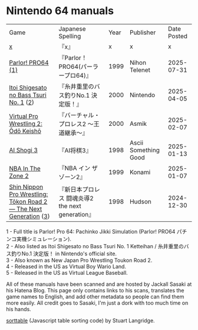 <script src="sorttable.js"></script>

# Nintendo 64 manuals

<table class="sortable">
<tr><td>Game</td><td>Japanese Spelling</td><td>Year</td><td>Publisher</td><td>Date Posted</td></tr>
<tr><td><a href="" target="_blank">x</a></td><td>『x』</td><td>x</td><td>x</td><td>x</td></tr>
<tr><td><a href="https://gamemanual.midnightmeattrain.com/entry/Parlor%EF%BC%81PRO64" target="_blank">Parlor! PRO64</a> <a href="#parlor">(1)</a></td><td>『Parlor！PRO64(パーラープロ64)』</td><td>1999</td><td>Nihon Telenet</td><td>2025-07-31</td></tr>
<tr><td><a href="https://gamemanual.midnightmeattrain.com/entry/%E7%B3%B8%E4%BA%95%E9%87%8D%E9%87%8C%E3%81%AE%E3%83%90%E3%82%B9%E9%87%A3%E3%82%8ANo.1_%E6%B1%BA%E5%AE%9A%E7%89%88%EF%BC%81" target="_blank">Itoi Shigesato no Bass Tsuri No. 1</a> (<a href="itoibass">2</a>)</td><td>『糸井重里のバス釣りNo.1 決定版！』</td><td>2000</td><td>Nintendo</td><td>2025-04-05</td></tr>
<tr><td><a href="https://gamemanual.midnightmeattrain.com/entry/%E3%83%90%E3%83%BC%E3%83%81%E3%83%A3%E3%83%AB%E3%83%BB%E3%83%97%E3%83%AD%E3%83%AC%E3%82%B92_%EF%BD%9E%E7%8E%8B%E9%81%93%E7%B6%99%E6%89%BF%EF%BD%9E" target="_blank">Virtual Pro Wrestling 2: Ōdō Keishō</a></td><td>『バーチャル・プロレス2 ～王道継承～』</td><td>2000</td><td>Asmik</td><td>2025-02-07</td></tr>
<tr><td><a href="https://gamemanual.midnightmeattrain.com/entry/AI%E5%B0%86%E6%A3%8B3" target="_blank">AI Shogi 3</a></td><td>『AI将棋3』</td><td>1998</td><td>Ascii Something Good</td><td>2025-01-13</td></tr>

<tr><td><a href="https://gamemanual.midnightmeattrain.com/entry/NBA_%E3%82%A4%E3%83%B3_%E3%82%B6_%E3%82%BE%E3%83%BC%E3%83%B32" target="_blank">NBA In The Zone 2</a></td><td>『NBA イン ザ ゾーン2』</td><td>1999</td><td>Konami</td><td>2025-01-07</td></tr>


<tr><td><a href="https://gamemanual.midnightmeattrain.com/entry/%E6%96%B0%E6%97%A5%E6%9C%AC%E3%83%97%E3%83%AD%E3%83%AC%E3%82%B9_%E9%97%98%E9%AD%82%E7%82%8E%E5%B0%8E2_the_next_generation" target="_blank">Shin Nippon Pro Wrestling: Tōkon Road 2 — The Next Generation</a> (<a href="#tokon2">3</a>)</td><td>『新日本プロレス 闘魂炎導2 the next generation』</td><td>1998</td><td>Hudson</td><td>2024-12-30</td></tr>

</table>


<a name="parlor">1</a> - Full title is Parlor! Pro 64: Pachinko Jikki Simulation (Parlor! PRO64 パチンコ実機シミュレーション).  
<a name="itoibass">2</a> - Also listed as Itoi Shigesato no Bass Tsuri No. 1 Ketteihan / 糸井重里のバス釣りNo.1 決定版！ in Nintendo's official site.  
<a name="tokon2">3</a> - Also known as New Japan Pro Wrestling Toukon Road 2.  
<a name="wario">4</a> - Released in the US as Virtual Boy Wario Land.  
<a name="base">5</a> - Released in the US as Virtual League Baseball.  

All of these manuals have been scanned and are hosted by Jackall Sasaki at his Hatena Blog. This page only contains links to his scans, translates the game names to English, and add other metadata so people can find them more easily. All credit goes to Sasaki, I'm just a dork with too much time on his hands.

<a href="https://www.kryogenix.org/code/browser/sorttable/" target="_blank">sorttable</a> (Javascript table sorting code) by Stuart Langridge.
